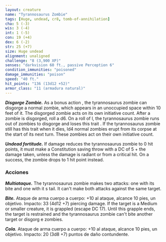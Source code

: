 ```yaml
---
layout: creature
name: "Tyrannosaurus Zombie"
tags: [Huge, undead, cr8, tomb-of-annihilation]
cha: 5 (-3)
wis: 3 (-4)
int: 1 (-5)
con: 19 (+4)
dex: 6 (-2)
str: 25 (+7)
size: Huge undead
alignment: unaligned
challenge: "8 (3,900 XP)"
senses: "darkvision 60 ft., passive Perception 6"
condition_immunities: "poisoned"
damage_immunities: "poison"
speed: "40 ft."
hit_points: "136 (13d12 +52)"
armor_class: "11 (armadura natural)"
---
```


***Disgorge Zombie.*** As a bonus action , the tyrannosaurus zombie can disgorge a normal zombie, which appears in an unoccupied space within 10 feet of it. The disgorged zombie acts on its own initiative count. After a zombie is disgorged, roll a d6. On a roll of l, the tyrannosaurus zombie runs out of zombies to disgorge and loses this trait . If the tyrannosaurus zombie still has this trait when it dies, ld4 normal zombies erupt from its corpse at the start of its next turn. These zombies act on their own initiative count.

***Undead fortitude.*** If damage reduces the tyrannosaurus zombie to 0 hit points, it must make a Constitution saving throw with a DC of 5 + the damage taken, unless the damage is radiant or from a critical hit. On a success, the zombie drops to 1 hit point instead.

### Acciones

***Multiataque.*** The tyrannosaurus zombie makes two attacks: one with its bite and one with it s tail. It can't make both attacks against the same target.

***Bite.*** Ataque de arma cuerpo a cuerpo: +10 al ataque, alcance 10 pies, un objetivo. Impacto: 33 (4d12 +7) piercing damage. If the target is a Medium or smaller creature, it is grappled (escape DC 17). Until this grapple ends, the target is restrained and the tyrannosaurus zombie can't bite another target or disgorg e zombies.

***Cola.*** Ataque de arma cuerpo a cuerpo: +10 al ataque, alcance 10 pies, un objetivo. Impacto: 20 (3d8 +7) puntos de daño contundente.